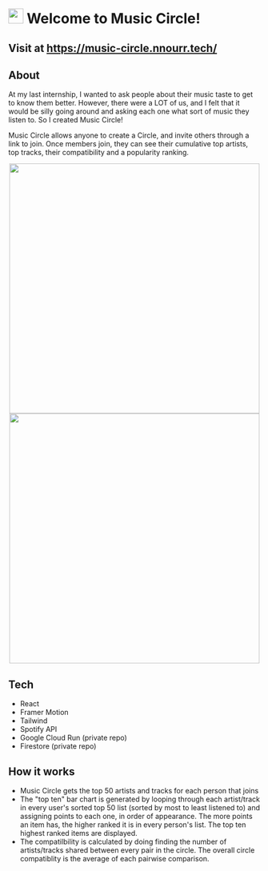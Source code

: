 <h1><img height="30" src="https://github.com/user-attachments/assets/6130cf93-e3dd-42f9-ac1e-a27e397161c9"/> Welcome to Music Circle!</h1>

## Visit at https://music-circle.nnourr.tech/

## About
At my last internship, I wanted to ask people about their music taste to get to know them better. However, there were a LOT of us, and I felt that it would be silly going around and asking each one what sort of music they listen to. So I created Music Circle! 

Music Circle allows anyone to create a Circle, and invite others through a link to join. Once members join, they can see their cumulative top artists, top tracks, their compatibility and a popularity ranking.

<a href="https://music-circle.nnourr.tech" target="_blank">
<div align="center">
  <img width="500" align="center" src="https://github.com/user-attachments/assets/b3ec7d17-ec19-43f6-bcbf-0dc24349658d">
  <img width="500" align="center" src="https://github.com/user-attachments/assets/c6fde654-4ff4-4ade-b112-2518e1244a86"/></img>  
</div>
</a>

## Tech
- React
- Framer Motion
- Tailwind
- Spotify API
- Google Cloud Run (private repo)
- Firestore (private repo)

## How it works
- Music Circle gets the top 50 artists and tracks for each person that joins
- The "top ten" bar chart is generated by looping through each artist/track in every user's sorted top 50 list (sorted by most to least listened to) and assigning points to each one, in order of appearance. The more points an item has, the higher ranked it is in every person's list. The top ten highest ranked items are displayed.
- The compatilbility is calculated by doing finding the number of artists/tracks shared between every pair in the circle. The overall circle compatiblity is the average of each pairwise comparison.
